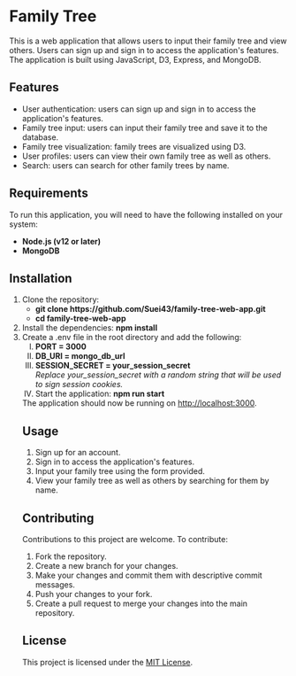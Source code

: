 <h1> Family Tree </h1>
This is a web application that allows users to input their family tree and view others. Users can sign up and sign in to access the application's features. The application is built using JavaScript, D3, Express, and MongoDB.

<h2>Features</h2>
<ul>
<li>User authentication: users can sign up and sign in to access the application's features.</li>
<li>Family tree input: users can input their family tree and save it to the database.</li>
<li>Family tree visualization: family trees are visualized using D3.</li>
<li>User profiles: users can view their own family tree as well as others.</li>
<li>Search: users can search for other family trees by name.</li>
</ul>

<h2>Requirements</h2>
<p>To run this application, you will need to have the following installed on your system:</p>
<ul>
<li><b>Node.js (v12 or later)</b></li>
  <li><b>MongoDB</b></li>
</ul>

<h2>Installation</h2>
<ol type="1">
<li>Clone the repository:
  <ul>
    <li><b>git clone https://github.com/Suei43/family-tree-web-app.git</b></li>
    <li><b>cd family-tree-web-app</b></li>
    </ul>
  </li>
<li>Install the dependencies:
  <b>npm install</b>
  </li>
<li>Create a .env file in the root directory and add the following:
  <ol type="I">
    <li><b>PORT = 3000</b></li>
    <li><b>DB_URI = mongo_db_url</b></li>
    <li><b>SESSION_SECRET = your_session_secret</b></li>
    <em>Replace your_session_secret with a random string that will be used to sign session cookies.</em>
  </li>
<li>Start the application:
<b>npm run start</b>
  </li>
  </ol>
The application should now be running on <a href="http://localhost:3000">http://localhost:3000</a>.

<h2>Usage</h2>
<ol type="1">
<li>Sign up for an account.</li>
<li>Sign in to access the application's features.</li>
<li>Input your family tree using the form provided.</li>
<li>View your family tree as well as others by searching for them by name.</li>
</ol>
<h2>Contributing</h2>
  <p>Contributions to this project are welcome. To contribute:</p>
<ol type="1">
<li>Fork the repository.</li>
<li>Create a new branch for your changes.</li>
<li>Make your changes and commit them with descriptive commit messages.</li>
<li>Push your changes to your fork.</li>
<li>Create a pull request to merge your changes into the main repository.</li>
</ol>
<h2>License</h2>
This project is licensed under the <a href="https://opensource.org/licenses/">MIT License</a>.





